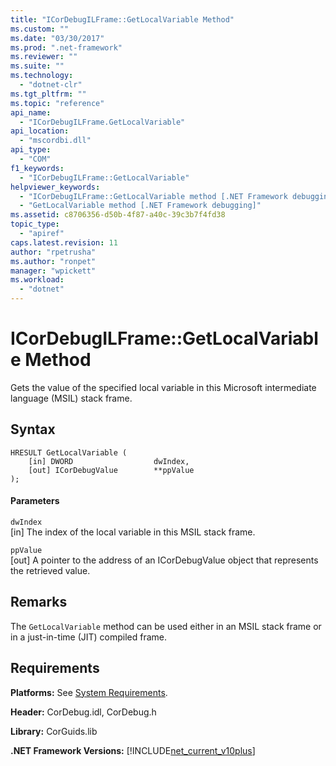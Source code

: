 ```yaml
---
title: "ICorDebugILFrame::GetLocalVariable Method"
ms.custom: ""
ms.date: "03/30/2017"
ms.prod: ".net-framework"
ms.reviewer: ""
ms.suite: ""
ms.technology: 
  - "dotnet-clr"
ms.tgt_pltfrm: ""
ms.topic: "reference"
api_name: 
  - "ICorDebugILFrame.GetLocalVariable"
api_location: 
  - "mscordbi.dll"
api_type: 
  - "COM"
f1_keywords: 
  - "ICorDebugILFrame::GetLocalVariable"
helpviewer_keywords: 
  - "ICorDebugILFrame::GetLocalVariable method [.NET Framework debugging]"
  - "GetLocalVariable method [.NET Framework debugging]"
ms.assetid: c8706356-d50b-4f87-a40c-39c3b7f4fd38
topic_type: 
  - "apiref"
caps.latest.revision: 11
author: "rpetrusha"
ms.author: "ronpet"
manager: "wpickett"
ms.workload: 
  - "dotnet"
---
```

# ICorDebugILFrame::GetLocalVariable Method
Gets the value of the specified local variable in this Microsoft intermediate language (MSIL) stack frame.  
  
## Syntax  
  
```  
HRESULT GetLocalVariable (  
    [in] DWORD                  dwIndex,  
    [out] ICorDebugValue        **ppValue  
);  
```  
  
#### Parameters  
 `dwIndex`  
 [in] The index of the local variable in this MSIL stack frame.  
  
 `ppValue`  
 [out] A pointer to the address of an ICorDebugValue object that represents the retrieved value.  
  
## Remarks  
 The `GetLocalVariable` method can be used either in an MSIL stack frame or in a just-in-time (JIT) compiled frame.  
  
## Requirements  
 **Platforms:** See [System Requirements](../../../../docs/framework/get-started/system-requirements.md).  
  
 **Header:** CorDebug.idl, CorDebug.h  
  
 **Library:** CorGuids.lib  
  
 **.NET Framework Versions:** [!INCLUDE[net_current_v10plus](../../../../includes/net-current-v10plus-md.md)]
